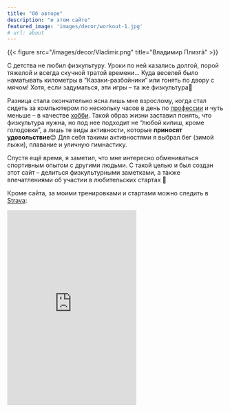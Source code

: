 ```yaml
---
title: "Об авторе"
description: "и этом сайте"
featured_image: 'images/decor/workout-1.jpg'
# url: about
---
```

{{< figure src="/images/decor/Vladimir.png" title="Владимир Плизгá" >}}

С детства не любил физкультуру. Уроки по ней казались долгой, порой тяжелой и всегда скучной тратой времени… Куда веселей было наматывать километры в “Казаки-разбойники” или гонять по двору с мячом! Хотя, если задуматься, эти игры – та же физкультура:thinking:

Разница стала окончательно ясна лишь мне взрослому, когда стал сидеть за компьютером по нескольку часов в день по [профессии](https://www.linkedin.com/in/toparvion/) и чуть меньше – в качестве [хобби](https://github.com/Toparvion). Такой образ жизни заставил понять, что физкультура нужна, но под нее подходит не “любой кипиш, кроме голодовки”, а лишь те виды активности, которые **приносят удовольствие**:blush: Для себя такими активностями я выбрал бег (зимой лыжи), плавание и уличную гимнастику.

Спустя ещё время, я заметил, что мне интересно обмениваться спортивным опытом с другими людьми. С такой целью и был создан этот сайт – делиться физкультурными заметками, а также впечатлениями об участии в любительских стартах :medal_sports:

Кроме сайта, за моими тренировками и стартами можно следить в [Strava](https://www.strava.com/athletes/toparvion):

<iframe height='454' width='300' frameborder='0' allowtransparency='true' scrolling='no' src='https://www.strava.com/athletes/toparvion/latest-rides/6a69e6065c0b51200793cff436df6d20330ece10'></iframe>